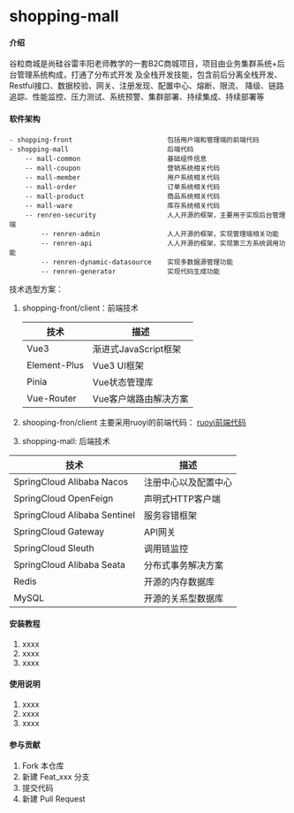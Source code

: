 # shopping-mall

#### 介绍
谷粒商城是尚硅谷雷丰阳老师教学的一套B2C商城项目，项目由业务集群系统+后台管理系统构成，打通了分布式开发
及全栈开发技能，包含前后分离全栈开发、Restful接口、数据校验、网关、注册发现、配置中心、熔断、限流、
降级、链路追踪、性能监控、压力测试、系统预警、集群部署、持续集成、持续部署等

#### 软件架构

```angular2html
- shopping-front                        包括用户端和管理端的前端代码
- shopping-mall                         后端代码
    -- mall-common                      基础组件信息
    -- mall-coupon                      营销系统相关代码
    -- mall-member                      用户系统相关代码
    -- mall-order                       订单系统相关代码
    -- mall-product                     商品系统相关代码
    -- mall-ware                        库存系统相关代码
    -- renren-security                  人人开源的框架，主要用于实现后台管理端
        -- renren-admin                 人人开源的框架，实现管理端相关功能
        -- renren-api                   人人开源的框架，实现第三方系统调用功能
        -- renren-dynamic-datasource    实现多数据源管理功能
        -- renren-generator             实现代码生成功能

```
技术选型方案：
1. shopping-front/client：前端技术

   | 技术           | 描述              |
      |--------------|-----------------|
   | Vue3         | 渐进式JavaScript框架 |
   | Element-Plus | Vue3 UI框架       |
   | Pinia        | Vue状态管理库        |
   | Vue-Router   | Vue客户端路由解决方案    |


2. shooping-fron/client
   主要采用ruoyi的前端代码： [ruoyi前端代码](https://gitee.com/y_project/RuoYi-Vue)


3. shopping-mall: 后端技术

| 技术                           | 描述         |
   |------------------------------|------------|
| SpringCloud Alibaba Nacos    | 注册中心以及配置中心 |
| SpringCloud OpenFeign        | 声明式HTTP客户端 |
| SpringCloud Alibaba Sentinel | 服务容错框架     |
| SpringCloud Gateway          | API网关      |
| SpringCloud Sleuth           | 调用链监控      |
| SpringCloud Alibaba Seata    | 分布式事务解决方案  |
| Redis                        | 开源的内存数据库   |
| MySQL                        | 开源的关系型数据库  |



#### 安装教程

1.  xxxx
2.  xxxx
3.  xxxx

#### 使用说明

1.  xxxx
2.  xxxx
3.  xxxx

#### 参与贡献

1.  Fork 本仓库
2.  新建 Feat_xxx 分支
3.  提交代码
4.  新建 Pull Request